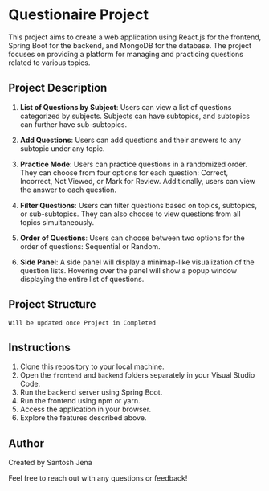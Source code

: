 # Questionaire Project

This project aims to create a web application using React.js for the frontend, Spring Boot for the backend, and MongoDB for the database. The project focuses on providing a platform for managing and practicing questions related to various topics.

## Project Description

1. **List of Questions by Subject**: Users can view a list of questions categorized by subjects. Subjects can have subtopics, and subtopics can further have sub-subtopics.

2. **Add Questions**: Users can add questions and their answers to any subtopic under any topic.

3. **Practice Mode**: Users can practice questions in a randomized order. They can choose from four options for each question: Correct, Incorrect, Not Viewed, or Mark for Review. Additionally, users can view the answer to each question.

4. **Filter Questions**: Users can filter questions based on topics, subtopics, or sub-subtopics. They can also choose to view questions from all topics simultaneously.

5. **Order of Questions**: Users can choose between two options for the order of questions: Sequential or Random.

6. **Side Panel**: A side panel will display a minimap-like visualization of the question lists. Hovering over the panel will show a popup window displaying the entire list of questions.

## Project Structure
`Will be updated once Project in Completed`

## Instructions

1. Clone this repository to your local machine.
2. Open the `frontend` and `backend` folders separately in your Visual Studio Code.
3. Run the backend server using Spring Boot.
4. Run the frontend using npm or yarn.
5. Access the application in your browser.
6. Explore the features described above.

## Author

Created by Santosh Jena

Feel free to reach out with any questions or feedback!
